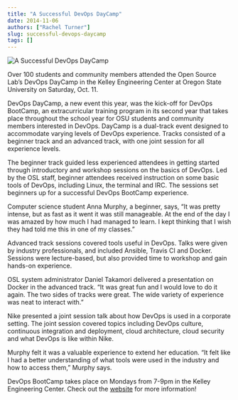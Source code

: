 ```yaml
---
title: "A Successful DevOps DayCamp"
date: 2014-11-06
authors: ["Rachel Turner"]
slug: successful-devops-daycamp
tags: []
---
```


![A Successful DevOps DayCamp](/images/successfuldevopsdaycamp.jpg)

Over 100 students and community members attended the Open Source Lab’s DevOps DayCamp in the Kelley Engineering Center
at Oregon State University on Saturday, Oct. 11.

DevOps DayCamp, a new event this year, was the kick-off for DevOps BootCamp, an extracurricular training program in its
second year that takes place throughout the school year for OSU students and community members interested in DevOps.
DayCamp is a dual-track event designed to accommodate varying levels of DevOps experience. Tracks consisted of a
beginner track and an advanced track, with one joint session for all experience levels.

The beginner track guided less experienced attendees in getting started through introductory and workshop sessions on
the basics of DevOps. Led by the OSL staff, beginner attendees received instruction on some basic tools of DevOps,
including Linux, the terminal and IRC. The sessions set beginners up for a successful DevOps BootCamp experience.

Computer science student Anna Murphy, a beginner, says, “It was pretty intense, but as fast as it went it was still
manageable. At the end of the day I was amazed by how much I had managed to learn. I kept thinking that I wish they had
told me this in one of my classes.”

Advanced track sessions covered tools useful in DevOps. Talks were given by industry professionals, and included
Ansible, Travis CI and Docker. Sessions were lecture-based, but also provided time to workshop and gain hands-on
experience.

OSL system administrator Daniel Takamori delivered a presentation on Docker in the advanced track. “It was great fun and
I would love to do it again. The two sides of tracks were great. The wide variety of experience was neat to interact
with.”

Nike presented a joint session talk about how DevOps is used in a corporate setting. The joint session covered topics
including DevOps culture, continuous integration and deployment, cloud architecture, cloud security and what DevOps is
like within Nike.

Murphy felt it was a valuable experience to extend her education. “It felt like I had a better understanding of what
tools were used in the industry and how to access them,” Murphy says.

DevOps BootCamp takes place on Mondays from 7-9pm in the Kelley Engineering Center. Check out the
[website](http://devopsbootcamp.osuosl.org/) for more information!
